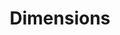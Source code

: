 ---
bigquery: https://console.cloud.google.com/bigquery?p=covid-19-dimensions-ai&page=table&d=data&t=publications
contributors: Digital Science, https://www.digital-science.com/
cost: Free for personal, non-commercial use.
description: Dimensions contains more than 100 million publications, ranging from
  articles published in scholarly journals, books and book chapters, to preprints
  and conference proceedings. All publications are contextualized with linked data
  sets, funding, publications, patents, clinical trials, and policy documents. You
  can also view associated categories, funders, institutions, and researcher profiles.
documentation: https://docs.dimensions.ai/bigquery/index.html
last_edit: 04/11/2022, 06:38:09
location: https://www.dimensions.ai/products/free/
maintained_by: Digital Science, https://www.digital-science.com/
schema_fields:
- associated_publication_doi
- current_assignee
- priority_year
- language
- editors
- mesh_terms
- family_id
- end_year
- funding_nzd
- associated_publication_pmid
- eisbn
- current_assignee_countries
- investigators
- funder_orgs
- legal_status
- organisation_details
- granted_year
- arxiv_id
- research_org_city_names
- type
- pmcid
- doi
- legal_events
- reference_ids
- open_access_categories
- linkout
- citation_string
- funding_cad
- date_online
- funding_cny
- patent_ids
- research_org_state_codes
- abstract
- original_assignee_countries
- original_abstract
- citations
- category_hrcs_rac
- start_date
- research_org_cities
- concepts
- book_title
- email_address
- proceedings_title
- embargo_date
- inventor_names
- end_date
- categories
- registry
- category_icrp_cso
- description
- date_print
- acronym
- assignee_orgs
- name
- researcher_ids
- brief_title
- title
- parent_id
- research_org_state_names
- id
- family_count
- granted_date
- altmetrics
- foa_number
- funding_chf
- category_bra
- labels
- expiration_date
- publication_year
- current_assignee_orgs
- date_normal
- funding_amount
- conference
- funder_org_countries
- resulting_publication_ids
- cited_by_ids
- category_uoa
- external_ids
- publication_ids
- aliases
- original_assignee_orgs
- funder_org
- active_years
- journal
- repository_url
- research_org_country_names
- category_icrp_ct
- funding_eur
- open_access_categories_v2
- category_rcdc
- expiration_year
- volume
- subtitles
- grant_number
- funding_usd
- funder_countries
- kind
- repository_name
- funder_org_state_codes
- pmid
- license
- associated_grant_ids
- resulting_publication_doi
- filing_date
- original_assignee
- journal_lists
- filing_year
- issue
- date_modified
- date_imported_gbq
- isbn
- metrics
- clinical_trial_ids
- funding_details
- year
- funding_aud
- category_sdg
- start_year
- category_hrcs_hc
- phase
- application_number
- conditions
- research_org_countries
- assignee_countries
- publication_date
- types
- acknowledgements
- category_hra
- publisher
- date_inserted
- repository_id
- created_date
- authors
- ipcr
- established
- funding_currency
- supporting_grant_ids
- address
- citations_count
- source_id
- acronyms
- relationships
- research_orgs
- funding_jpy
- family_members_ids
- links
- funder_org_cities
- associated_publication_arxiv_id
- pages
- gender
- date
- jurisdiction
- wikipedia_url
- cpc
- filing_status
- book_series_title
- funder_org_acronyms
- original_title
- priority_date
- category_for
- status
- associated_publication_id
- interventions
- funding_gbp
- mesh_headings
shortname: dimensions
tags:
- scholarly literature
- patents
- funding
- clinical trials
- academic profiles
terms_of_use: 'Use of both the Dimensions COVID-19 dataset and full Dimensions dataset
  are subject to the Dimensions Terms of use: https://www.dimensions.ai/policies-terms-legal '
title: Dimensions
uuid: dcff88bd-fe6b-4fdb-8159-809bf9d7bc1c
---